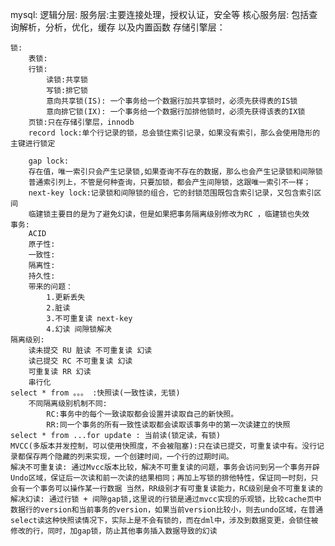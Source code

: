 mysql:
    逻辑分层:
        服务层:主要连接处理，授权认证，安全等
        核心服务层: 包括查询解析，分析，优化，缓存 以及内置函数
        存储引擎层： 
    
    锁:
        表锁:
        行锁:
            读锁:共享锁
            写锁:排它锁
            意向共享锁(IS): 一个事务给一个数据行加共享锁时，必须先获得表的IS锁
            意向排它锁(IX): 一个事务给一个数据行加排他锁时，必须先获得该表的IX锁
        页锁:只在存储引擎层，innodb
        record lock:单个行记录的锁，总会锁住索引记录，如果没有索引，那么会使用隐形的主键进行锁定

        gap lock:
        存在值，唯一索引只会产生记录锁,如果查询不存在的数据，那么也会产生记录锁和间隙锁
        普通索引列上，不管是何种查询，只要加锁，都会产生间隙锁，这跟唯一索引不一样；
        next-key lock:记录锁和间隙锁的组合，它的封锁范围既包含索引记录，又包含索引区间
        临建锁主要目的是为了避免幻读，但是如果把事务隔离级别修改为RC ，临建锁也失效
    事务:
        ACID
        原子性:
        一致性:
        隔离性:
        持久性:
        带来的问题：
            1.更新丢失
            2.脏读 
            3.不可重复读 next-key 
            4.幻读 间隙锁解决
    隔离级别:
        读未提交 RU 脏读 不可重复读 幻读
        读已提交 RC 不可重复读 幻读
        可重复读 RR 幻读
        串行化
    select * from 。。。 :快照读(一致性读，无锁)
        不同隔离级别机制不同:
            RC:事务中的每个一致读取都会设置并读取自己的新快照。
            RR:同一个事务的所有一致性读取都会读取该事务中的第一次读建立的快照
    select * from ...for update : 当前读(锁定读，有锁)
    MVCC(多版本并发控制，可以使用快照度，不会被阻塞):只在读已提交，可重复读中有。没行记录都保存两个隐藏的列来实现，一个创建时间，一个行的过期时间。 
    解决不可重复读: 通过Mvcc版本比较，解决不可重复读的问题，事务会访问到另一个事务开辟Undo区域，保证后一次读和前一次读的结果相同；再加上写锁的排他特性，保证同一时刻，只会有一个事务可以操作某一行数据 当然，RR级别才有可重复读能力，RC级别是会不可重复读的
    解决幻读: 通过行锁 + 间隙gap锁,这里说的行锁是通过mvcc实现的乐观锁，比较cache页中数据行的version和当前事务的version，如果当前version比较小，则去undo区域，在普通select读这种快照读情况下，实际上是不会有锁的，而在dml中，涉及到数据变更，会锁住被修改的行，同时，加gap锁，防止其他事务插入数据导致的幻读